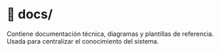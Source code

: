 # 📁 docs/
Contiene documentación técnica, diagramas y plantillas de referencia.
Usada para centralizar el conocimiento del sistema.